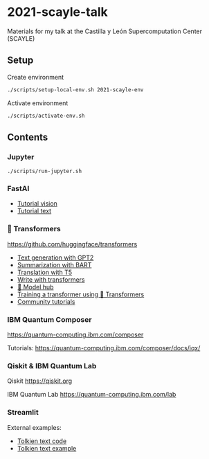 # 2021-scayle-talk

Materials for my talk at the Castilla y León Supercomputation Center (SCAYLE)

## Setup

Create environment

```sh
./scripts/setup-local-env.sh 2021-scayle-env
```

Activate environment

```sh
./scripts/activate-env.sh
```

## Contents

### Jupyter

`./scripts/run-jupyter.sh`

### FastAI

- [Tutorial vision](https://github.com/fastai/fastai/blob/master/nbs/23_tutorial.vision.ipynb)
- [Tutorial text](https://github.com/fastai/fastai/blob/master/nbs/38_tutorial.text.ipynb)

### 🤗 Transformers

<https://github.com/huggingface/transformers>

- [Text generation with GPT2](https://huggingface.co/gpt2?text=A+long+time+ago%2C)
- [Summarization with BART](https://huggingface.co/facebook/bart-large-cnn?text=The+tower+is+324+metres+%281%2C063+ft%29+tall%2C+about+the+same+height+as+an+81-storey+building%2C+and+the+tallest+structure+in+Paris.+Its+base+is+square%2C+measuring+125+metres+%28410+ft%29+on+each+side.+During+its+construction%2C+the+Eiffel+Tower+surpassed+the+Washington+Monument+to+become+the+tallest+man-made+structure+in+the+world%2C+a+title+it+held+for+41+years+until+the+Chrysler+Building+in+New+York+City+was+finished+in+1930.+It+was+the+first+structure+to+reach+a+height+of+300+metres.+Due+to+the+addition+of+a+broadcasting+aerial+at+the+top+of+the+tower+in+1957%2C+it+is+now+taller+than+the+Chrysler+Building+by+5.2+metres+%2817+ft%29.+Excluding+transmitters%2C+the+Eiffel+Tower+is+the+second+tallest+free-standing+structure+in+France+after+the+Millau+Viaduct)
- [Translation with T5](https://huggingface.co/t5-base?text=My+name+is+Wolfgang+and+I+live+in+Berlin)
- [Write with transformers](https://transformer.huggingface.co/)
- [🤗 Model hub](https://huggingface.co/models)
- [Training a transformer using 🤗 Transformers](https://huggingface.co/blog/how-to-train)
- [Community tutorials](https://github.com/NielsRogge/Transformers-Tutorials)

### IBM Quantum Composer

<https://quantum-computing.ibm.com/composer>

Tutorials: <https://quantum-computing.ibm.com/composer/docs/iqx/>

### Qiskit & IBM Quantum Lab

Qiskit <https://qiskit.org>

IBM Quantum Lab <https://quantum-computing.ibm.com/lab>

### Streamlit

External examples:

- [Tolkien text code](https://github.com/christian-doucette/tolkein_text)
- [Tolkien text example](https://share.streamlit.io/christian-doucette/tolkein_text)
